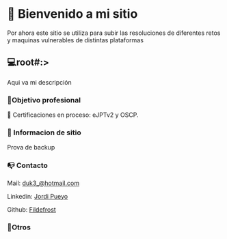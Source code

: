 
# 👋 Bienvenido a mi sitio

Por ahora este sitio se utiliza para subir las resoluciones de diferentes retos y maquinas vulnerables de distintas plataformas


## 💻root#:>

Aqui va mi descripción

### 👔Objetivo profesional

🔹 Certificaciones en proceso: eJPTv2 y OSCP.

### 🤝 Informacion de sitio

Prova de backup

### 📭 Contacto

Mail:
[duk3_@hotmail.com](mailto:duk3_@hotmail.com)

Linkedin:
[Jordi Pueyo](www.linkedin.com/in/jordi-pueyo-cyber)


Github:
[Fildefrost](https://github.com/Fildefrost)



### 📌Otros






